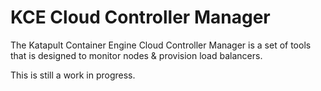 # KCE Cloud Controller Manager

The Katapult Container Engine Cloud Controller Manager is a set of tools that is designed to monitor nodes & provision load balancers.

This is still a work in progress.

